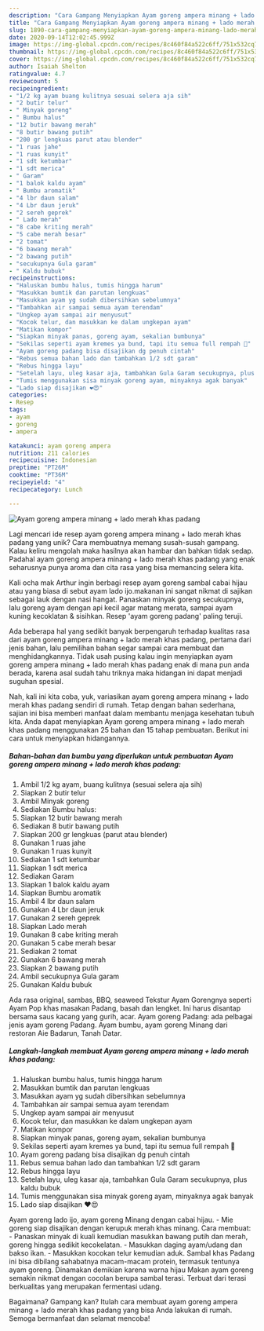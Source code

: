 ```yaml
---
description: "Cara Gampang Menyiapkan Ayam goreng ampera minang + lado merah khas padang, Lezat Sekali"
title: "Cara Gampang Menyiapkan Ayam goreng ampera minang + lado merah khas padang, Lezat Sekali"
slug: 1890-cara-gampang-menyiapkan-ayam-goreng-ampera-minang-lado-merah-khas-padang-lezat-sekali
date: 2020-09-14T12:02:45.999Z
image: https://img-global.cpcdn.com/recipes/8c460f84a522c6ff/751x532cq70/ayam-goreng-ampera-minang-lado-merah-khas-padang-foto-resep-utama.jpg
thumbnail: https://img-global.cpcdn.com/recipes/8c460f84a522c6ff/751x532cq70/ayam-goreng-ampera-minang-lado-merah-khas-padang-foto-resep-utama.jpg
cover: https://img-global.cpcdn.com/recipes/8c460f84a522c6ff/751x532cq70/ayam-goreng-ampera-minang-lado-merah-khas-padang-foto-resep-utama.jpg
author: Isaiah Shelton
ratingvalue: 4.7
reviewcount: 5
recipeingredient:
- "1/2 kg ayam buang kulitnya sesuai selera aja sih"
- "2 butir telur"
- " Minyak goreng"
- " Bumbu halus"
- "12 butir bawang merah"
- "8 butir bawang putih"
- "200 gr lengkuas parut atau blender"
- "1 ruas jahe"
- "1 ruas kunyit"
- "1 sdt ketumbar"
- "1 sdt merica"
- " Garam"
- "1 balok kaldu ayam"
- " Bumbu aromatik"
- "4 lbr daun salam"
- "4 Lbr daun jeruk"
- "2 sereh geprek"
- " Lado merah"
- "8 cabe kriting merah"
- "5 cabe merah besar"
- "2 tomat"
- "6 bawang merah"
- "2 bawang putih"
- "secukupnya Gula garam"
- " Kaldu bubuk"
recipeinstructions:
- "Haluskan bumbu halus, tumis hingga harum"
- "Masukkan bumtik dan parutan lengkuas"
- "Masukkan ayam yg sudah dibersihkan sebelumnya"
- "Tambahkan air sampai semua ayam terendam"
- "Ungkep ayam sampai air menyusut"
- "Kocok telur, dan masukkan ke dalam ungkepan ayam"
- "Matikan kompor"
- "Siapkan minyak panas, goreng ayam, sekalian bumbunya"
- "Sekilas seperti ayam kremes ya bund, tapi itu semua full rempah 🤭"
- "Ayam goreng padang bisa disajikan dg penuh cintah"
- "Rebus semua bahan lado dan tambahkan 1/2 sdt garam"
- "Rebus hingga layu"
- "Setelah layu, uleg kasar aja, tambahkan Gula Garam secukupnya, plus kaldu bubuk"
- "Tumis menggunakan sisa minyak goreng ayam, minyaknya agak banyak"
- "Lado siap disajikan ❤😍"
categories:
- Resep
tags:
- ayam
- goreng
- ampera

katakunci: ayam goreng ampera 
nutrition: 211 calories
recipecuisine: Indonesian
preptime: "PT26M"
cooktime: "PT36M"
recipeyield: "4"
recipecategory: Lunch

---
```



![Ayam goreng ampera minang + lado merah khas padang](https://img-global.cpcdn.com/recipes/8c460f84a522c6ff/751x532cq70/ayam-goreng-ampera-minang-lado-merah-khas-padang-foto-resep-utama.jpg)

Lagi mencari ide resep ayam goreng ampera minang + lado merah khas padang yang unik? Cara membuatnya memang susah-susah gampang. Kalau keliru mengolah maka hasilnya akan hambar dan bahkan tidak sedap. Padahal ayam goreng ampera minang + lado merah khas padang yang enak seharusnya punya aroma dan cita rasa yang bisa memancing selera kita.

Kali ocha mak Arthur ingin berbagi resep ayam goreng sambal cabai hijau atau yang biasa di sebut ayam lado ijo.makanan ini sangat nikmat di sajikan sebagai lauk dengan nasi hangat. Panaskan minyak goreng secukupnya, lalu goreng ayam dengan api kecil agar matang merata, sampai ayam kuning kecoklatan &amp; sisihkan. Resep &#39;ayam goreng padang&#39; paling teruji.

Ada beberapa hal yang sedikit banyak berpengaruh terhadap kualitas rasa dari ayam goreng ampera minang + lado merah khas padang, pertama dari jenis bahan, lalu pemilihan bahan segar sampai cara membuat dan menghidangkannya. Tidak usah pusing kalau ingin menyiapkan ayam goreng ampera minang + lado merah khas padang enak di mana pun anda berada, karena asal sudah tahu triknya maka hidangan ini dapat menjadi suguhan spesial.


Nah, kali ini kita coba, yuk, variasikan ayam goreng ampera minang + lado merah khas padang sendiri di rumah. Tetap dengan bahan sederhana, sajian ini bisa memberi manfaat dalam membantu menjaga kesehatan tubuh kita. Anda dapat menyiapkan Ayam goreng ampera minang + lado merah khas padang menggunakan 25 bahan dan 15 tahap pembuatan. Berikut ini cara untuk menyiapkan hidangannya.

<!--inarticleads1-->

##### Bahan-bahan dan bumbu yang diperlukan untuk pembuatan Ayam goreng ampera minang + lado merah khas padang:

1. Ambil 1/2 kg ayam, buang kulitnya (sesuai selera aja sih)
1. Siapkan 2 butir telur
1. Ambil  Minyak goreng
1. Sediakan  Bumbu halus:
1. Siapkan 12 butir bawang merah
1. Sediakan 8 butir bawang putih
1. Siapkan 200 gr lengkuas (parut atau blender)
1. Gunakan 1 ruas jahe
1. Gunakan 1 ruas kunyit
1. Sediakan 1 sdt ketumbar
1. Siapkan 1 sdt merica
1. Sediakan  Garam
1. Siapkan 1 balok kaldu ayam
1. Siapkan  Bumbu aromatik
1. Ambil 4 lbr daun salam
1. Gunakan 4 Lbr daun jeruk
1. Gunakan 2 sereh geprek
1. Siapkan  Lado merah
1. Gunakan 8 cabe kriting merah
1. Gunakan 5 cabe merah besar
1. Sediakan 2 tomat
1. Gunakan 6 bawang merah
1. Siapkan 2 bawang putih
1. Ambil secukupnya Gula garam
1. Gunakan  Kaldu bubuk


Ada rasa original, sambas, BBQ, seaweed Tekstur Ayam Gorengnya seperti Ayam Pop khas masakan Padang, basah dan lengket. Ini harus disantap bersama saus kacang yang gurih, acar. Ayam goreng Padang: ada pelbagai jenis ayam goreng Padang. Ayam bumbu, ayam goreng Minang dari restoran Aie Badarun, Tanah Datar. 

<!--inarticleads2-->

##### Langkah-langkah membuat Ayam goreng ampera minang + lado merah khas padang:

1. Haluskan bumbu halus, tumis hingga harum
1. Masukkan bumtik dan parutan lengkuas
1. Masukkan ayam yg sudah dibersihkan sebelumnya
1. Tambahkan air sampai semua ayam terendam
1. Ungkep ayam sampai air menyusut
1. Kocok telur, dan masukkan ke dalam ungkepan ayam
1. Matikan kompor
1. Siapkan minyak panas, goreng ayam, sekalian bumbunya
1. Sekilas seperti ayam kremes ya bund, tapi itu semua full rempah 🤭
1. Ayam goreng padang bisa disajikan dg penuh cintah
1. Rebus semua bahan lado dan tambahkan 1/2 sdt garam
1. Rebus hingga layu
1. Setelah layu, uleg kasar aja, tambahkan Gula Garam secukupnya, plus kaldu bubuk
1. Tumis menggunakan sisa minyak goreng ayam, minyaknya agak banyak
1. Lado siap disajikan ❤😍


Ayam goreng lado ijo, ayam goreng Minang dengan cabai hijau. - Mie goreng siap disajikan dengan kerupuk merah khas minang. Cara membuat: - Panaskan minyak di kuali kemudian masukkan bawang putih dan merah, goreng hingga sedikit kecokelatan. - Masukkan daging ayam/udang dan bakso ikan. - Masukkan kocokan telur kemudian aduk. Sambal khas Padang ini bisa dibilang sahabatnya macam-macam protein, termasuk tentunya ayam goreng. Dinamakan demikian karena warna hijau Makan ayam goreng semakin nikmat dengan cocolan berupa sambal terasi. Terbuat dari terasi berkualitas yang merupakan fermentasi udang. 

Bagaimana? Gampang kan? Itulah cara membuat ayam goreng ampera minang + lado merah khas padang yang bisa Anda lakukan di rumah. Semoga bermanfaat dan selamat mencoba!
